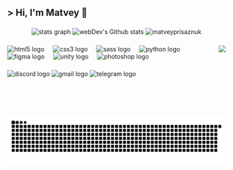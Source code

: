 <h2 align="left"> > Hi, I'm Matvey 👋</h2>

###

<div align="center">
  <img src="https://github-readme-stats.vercel.app/api?username=MatveyPrisaznuk&hide_title=false&hide_rank=false&show_icons=true&include_all_commits=true&count_private=true&disable_animations=false&theme=dark&locale=en&hide_border=true" height="115" alt="stats graph"  />
 
  <img src="http://github-readme-streak-stats.herokuapp.com?user=MatveyPrisaznuk&theme=dark&hide_border=true" height="115" alt="webDev's Github stats" />
  <img src="https://github-readme-stats.vercel.app/api/top-langs?username=matveyprisaznuk&show_icons=true&theme=dark&hide_border=true&locale=en&layout=compact" height="115" alt="matveyprisaznuk" />
</div>

###

<img align="right" height="150" src="https://i.giphy.com/media/v1.Y2lkPTc5MGI3NjExOWwxcmxjczlseXFneWFlbmNqbWFndmIzZHhwaDF6cG1zNDd2MTUzOSZlcD12MV9pbnRlcm5hbF9naWZfYnlfaWQmY3Q9Zw/JIX9t2j0ZTN9S/giphy.gif"  />

###

<div align="left">
  <img src="https://cdn.jsdelivr.net/gh/devicons/devicon/icons/html5/html5-original.svg" height="30" alt="html5 logo"  />
  <img width="12" />
  <img src="https://cdn.jsdelivr.net/gh/devicons/devicon/icons/css3/css3-original.svg" height="30" alt="css3 logo"  />
  <img width="12" />
  <img src="https://cdn.jsdelivr.net/gh/devicons/devicon/icons/sass/sass-original.svg" height="30" alt="sass logo"  />
  <img width="12" />
  <img src="https://cdn.jsdelivr.net/gh/devicons/devicon/icons/python/python-original.svg" height="30" alt="python logo"  />
  <img width="12" />
  <img src="https://cdn.jsdelivr.net/gh/devicons/devicon@latest/icons/figma/figma-original.svg" height="30" alt="figma logo" />
  <img width="12" />
  <img src="https://cdn.jsdelivr.net/gh/devicons/devicon@latest/icons/unity/unity-original-wordmark.svg" height="30" alt="unity logo" />
  <img width="12" /> 
  <img src="https://cdn.jsdelivr.net/gh/devicons/devicon@latest/icons/photoshop/photoshop-original.svg" height="30" alt="photoshop logo"/>  
  <img width="12" />
</div>

###

<div align="left">
  <img src="https://img.shields.io/static/v1?message=Discord&logo=discord&label=&color=7289DA&logoColor=white&labelColor=&style=for-the-badge" height="35" alt="discord logo"  />
  <img src="https://img.shields.io/static/v1?message=Gmail&logo=gmail&label=&color=D14836&logoColor=white&labelColor=&style=for-the-badge" height="35" alt="gmail logo"  />
  <img src="https://img.shields.io/static/v1?message=Telegram&logo=telegram&label=&color=2CA5E0&logoColor=white&labelColor=&style=for-the-badge" height="35" alt="telegram logo"  />
</div>

###

<br clear="both">

![snake gif](https://github.com/MatveyPrisaznuk/MatveyPrisaznuk/blob/output/github-snake-dark.svg)

###
